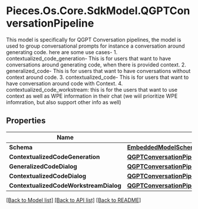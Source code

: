 # Pieces.Os.Core.SdkModel.QGPTConversationPipeline
This model is specifically for QGPT Conversation pipelines, the model is used to group conversational prompts for instance a conversation around generating code.  here are some use cases- 1. contextualized_code_generation- This is for users that want to have conversations around generating code, when there is provided context. 2. generalized_code- This is for users that want to have conversations without context around code. 3. contextualized_code- This is for users that want to have conversation around code with Context. 4. contextualized_code_workstream: this is for the users that want to use context as well as WPE information in their chat (we wiil prioritize WPE infomration, but also support other info as well)

## Properties

Name | Type | Description | Notes
------------ | ------------- | ------------- | -------------
**Schema** | [**EmbeddedModelSchema**](EmbeddedModelSchema.md) |  | [optional] 
**ContextualizedCodeGeneration** | [**QGPTConversationPipelineForContextualizedCodeGeneration**](QGPTConversationPipelineForContextualizedCodeGeneration.md) |  | [optional] 
**GeneralizedCodeDialog** | [**QGPTConversationPipelineForGeneralizedCodeDialog**](QGPTConversationPipelineForGeneralizedCodeDialog.md) |  | [optional] 
**ContextualizedCodeDialog** | [**QGPTConversationPipelineForContextualizedCodeDialog**](QGPTConversationPipelineForContextualizedCodeDialog.md) |  | [optional] 
**ContextualizedCodeWorkstreamDialog** | [**QGPTConversationPipelineForContextualizedCodeWorkstreamDialog**](QGPTConversationPipelineForContextualizedCodeWorkstreamDialog.md) |  | [optional] 

[[Back to Model list]](../README.md#documentation-for-models) [[Back to API list]](../README.md#documentation-for-api-endpoints) [[Back to README]](../README.md)

